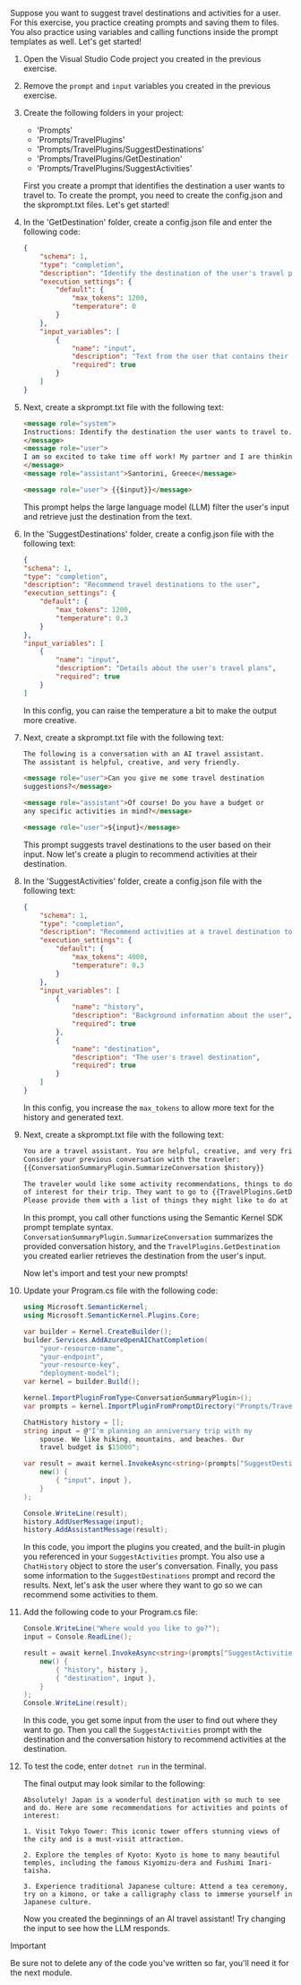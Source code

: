 Suppose you want to suggest travel destinations and activities for a user. For this exercise, you practice creating prompts and saving them to files. You also practice using variables and calling functions inside the prompt templates as well. Let's get started!

1. Open the Visual Studio Code project you created in the previous exercise.

1. Remove the `prompt` and `input` variables you created in the previous exercise.

1. Create the following folders in your project:

    - 'Prompts'
    - 'Prompts/TravelPlugins'
    - 'Prompts/TravelPlugins/SuggestDestinations'
    - 'Prompts/TravelPlugins/GetDestination'
    - 'Prompts/TravelPlugins/SuggestActivities'

    First you create a prompt that identifies the destination a user wants to travel to. To create the prompt, you need to create the config.json and the skprompt.txt files. Let's get started!

1. In the 'GetDestination' folder, create a config.json file and enter the following code:

    ```json
    {
        "schema": 1,
        "type": "completion",
        "description": "Identify the destination of the user's travel plans",
        "execution_settings": {
            "default": {
                "max_tokens": 1200,
                "temperature": 0
            }
        },
        "input_variables": [
            {
                "name": "input",
                "description": "Text from the user that contains their travel destination",
                "required": true
            }
        ]
    }
    ```

1. Next, create a skprompt.txt file with the following text:

    ```html
    <message role="system">
    Instructions: Identify the destination the user wants to travel to.
    </message>
    <message role="user">
    I am so excited to take time off work! My partner and I are thinking about going to Santorini in Greece! I absolutely LOVE Greek food, I'm can't wait to be some place warm.
    </message>
    <message role="assistant">Santorini, Greece</message>

    <message role="user"> {{$input}}</message>
    ```

    This prompt helps the large language model (LLM) filter the user's input and retrieve just the destination from the text.

1. In the 'SuggestDestinations' folder, create a config.json file with the following text:

    ```json
    {
    "schema": 1,
    "type": "completion",
    "description": "Recommend travel destinations to the user",
    "execution_settings": {
        "default": {
            "max_tokens": 1200,
            "temperature": 0.3
        }
    },
    "input_variables": [
        {
            "name": "input",
            "description": "Details about the user's travel plans",
            "required": true
        }
    ]
    ```

    In this config, you can raise the temperature a bit to make the output more creative.

1. Next, create a skprompt.txt file with the following text:

    ```html
    The following is a conversation with an AI travel assistant. 
    The assistant is helpful, creative, and very friendly.

    <message role="user">Can you give me some travel destination 
    suggestions?</message>

    <message role="assistant">Of course! Do you have a budget or 
    any specific activities in mind?</message>

    <message role="user">${input}</message>
    ```

    This prompt suggests travel destinations to the user based on their input. Now let's create a plugin to recommend activities at their destination.

1. In the 'SuggestActivities' folder, create a config.json file with the following text:

    ```json
    {
        "schema": 1,
        "type": "completion",
        "description": "Recommend activities at a travel destination to the user",
        "execution_settings": {
            "default": {
                "max_tokens": 4000,
                "temperature": 0.3
            }
        },
        "input_variables": [
            {
                "name": "history",
                "description": "Background information about the user",
                "required": true
            },
            {
                "name": "destination",
                "description": "The user's travel destination",
                "required": true
            }
        ]
    }
    ```

    In this config, you increase the `max_tokens` to allow more text for the history and generated text.

1. Next, create a skprompt.txt file with the following text:

    ```html
    You are a travel assistant. You are helpful, creative, and very friendly.
    Consider your previous conversation with the traveler: 
    {{ConversationSummaryPlugin.SummarizeConversation $history}}

    The traveler would like some activity recommendations, things to do, and points 
    of interest for their trip. They want to go to {{TravelPlugins.GetDestination $destination}}.
    Please provide them with a list of things they might like to do at their chosen destination.
    ```

    In this prompt, you call other functions using the Semantic Kernel SDK prompt template syntax. `ConversationSummaryPlugin.SummarizeConversation` summarizes the provided conversation history, and the `TravelPlugins.GetDestination` you created earlier retrieves the destination from the user's input.

    Now let's import and test your new prompts!

1. Update your Program.cs file with the following code:

    ```c#
    using Microsoft.SemanticKernel;
    using Microsoft.SemanticKernel.Plugins.Core;

    var builder = Kernel.CreateBuilder();
    builder.Services.AddAzureOpenAIChatCompletion(
        "your-resource-name",
        "your-endpoint",
        "your-resource-key",
        "deployment-model");
    var kernel = builder.Build();

    kernel.ImportPluginFromType<ConversationSummaryPlugin>();
    var prompts = kernel.ImportPluginFromPromptDirectory("Prompts/TravelPlugins");

    ChatHistory history = [];
    string input = @"I'm planning an anniversary trip with my 
        spouse. We like hiking, mountains, and beaches. Our 
        travel budget is $15000";

    var result = await kernel.InvokeAsync<string>(prompts["SuggestDestinations"],
        new() {
            { "input", input },
        }
    );

    Console.WriteLine(result);
    history.AddUserMessage(input);
    history.AddAssistantMessage(result);
    ```

    In this code, you import the plugins you created, and the built-in plugin you referenced in your `SuggestActivities` prompt. You also use a `ChatHistory` object to store the user's conversation. Finally, you pass some information to the `SuggestDestinations` prompt and record the results. Next, let's ask the user where they want to go so we can recommend some activities to them.

1. Add the following code to your Program.cs file:

    ```c#
    Console.WriteLine("Where would you like to go?");
    input = Console.ReadLine();

    result = await kernel.InvokeAsync<string>(prompts["SuggestActivities"],
        new() {
            { "history", history },
            { "destination", input },
        }
    );
    Console.WriteLine(result);
    ```

    In this code, you get some input from the user to find out where they want to go. Then you call the `SuggestActivities` prompt with the destination and the conversation history to recommend activities at the destination.

1. To test the code, enter `dotnet run` in the terminal.

    The final output may look similar to the following:

    ```output
    Absolutely! Japan is a wonderful destination with so much to see and do. Here are some recommendations for activities and points of interest:

    1. Visit Tokyo Tower: This iconic tower offers stunning views of the city and is a must-visit attraction.

    2. Explore the temples of Kyoto: Kyoto is home to many beautiful temples, including the famous Kiyomizu-dera and Fushimi Inari-taisha.

    3. Experience traditional Japanese culture: Attend a tea ceremony, try on a kimono, or take a calligraphy class to immerse yourself in Japanese culture.
    ```

    Now you created the beginnings of an AI travel assistant! Try changing the input to see how the LLM responds.

> [!IMPORTANT]
> Be sure not to delete any of the code you've written so far, you'll need it for the next module.